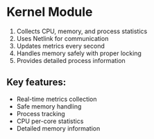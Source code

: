 # Kernel Module

1. Collects CPU, memory, and process statistics
2. Uses Netlink for communication
3. Updates metrics every second
4. Handles memory safely with proper locking
5. Provides detailed process information

## Key features:
- Real-time metrics collection
- Safe memory handling
- Process tracking
- CPU per-core statistics
- Detailed memory information